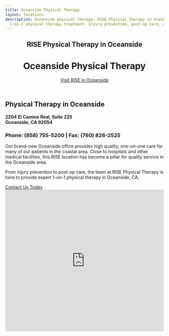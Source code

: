 ```yaml
---
title: Oceanside Physical Therapy
layout: locations
description: Oceanside physical therapy. RISE Physical Therapy in Oceanside provides
  1-on-1 physical therapy treatment. Injury prevention, post-op care, and more.
---
```


<!-- Oceanside Location Page -->
  <header id="oceanside">
    <div class="container">
      <div class="intro-text">
        <div><h2 class="intro-lead-in">RISE Physical Therapy in Oceanside</h2></div>
        <div><h1 class="intro-heading">Oceanside Physical Therapy</h1></div>
        <a href="#location-content" class="page-scroll btn btn-xl">Visit RISE in Oceanside</a>
      </div>
    </div>
  </header>
  <section id="location-content">
    <div class="container">
      <div class="row">
        <div class="col-lg-6">
          <h2 class="section-heading">Physical Therapy in Oceanside</h2>
          <h4 class="subheading">2204 El Camino Real, Suite 225<br> Oceanside, CA 92054</h4>
          <h3 class="section-subheading text-muted locations">Phone: (858) 755-5200 | Fax: (760) 826-2525</h3>
          <p class="text-muted">Our brand-new Oceanside office provides high quality, one-on-one care for many of our patients in the coastal area. Close to hospitals and other medical facilities, this RISE location has become a pillar for quality service in the Oceanside area.</p>
          <p class="text-muted">From injury prevention to post-op care, the team at RISE Physical Therapy is here to provide expert 1-on-1 physical therapy in Oceanside, CA.</p>
          <a href="#contact" class="page-scroll btn btn-xl" id="location-contact-btn">Contact Us Today</a>
        </div>
        <div class="col-lg-6">
          <iframe src="https://www.google.com/maps/embed?pb=!1m18!1m12!1m3!1d3339.051192459944!2d-117.3301106848075!3d33.18652768085024!2m3!1f0!2f0!3f0!3m2!1i1024!2i768!4f13.1!3m3!1m2!1s0x80dc719021f1da8d%3A0x437e14e25594e826!2s2204%20El%20Camino%20Real%20%23225%2C%20Oceanside%2C%20CA%2092054!5e0!3m2!1sen!2sus!4v1613411919384!5m2!1sen!2sus" width="100%" height="450" frameborder="0" style="border:0" allowfullscreen></iframe>
        </div>
      </div>
    </div>
  </section>
